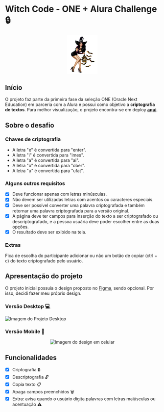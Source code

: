 # Witch Code - ONE + Alura Challenge 🔒

<p align="center">
  <img src="https://github.com/Juh-jfo/decodificador/blob/main/assets/pictures/bruxa.png" alt="Bruxa" width=100 />
</p>

## Início

O projeto faz parte da primeira fase da seleção ONE (Oracle Next Education) em parceria com a Alura e possui como objetivo a **criptografia de textos**.
Para melhor visualização, o projeto encontra-se em deploy [**aqui**](https://github.com/Juh-jfo/decodificador).

## Sobre o desafio

### Chaves de criptografia

- A letra "e" é convertida para "enter".
- A letra "i" é convertida para "imes".
- A letra "a" é convertida para "ai".
- A letra "o" é convertida para "ober".
- A letra "u" é convertida para "ufat".

### Alguns outros requisitos

- [x] Deve funcionar apenas com letras minúsculas.
- [x] Não devem ser utilizadas letras com acentos ou caracteres especiais.
- [x] Deve ser possível converter uma palavra criptografada e também retornar uma palavra criptografada para a versão original.
- [x] A página deve ter campos para inserção do texto a ser criptografado ou descriptografado, e a pessoa usuária deve poder escolher entre as duas opções.
- [x] O resultado deve ser exibido na tela.

### Extras

Fica de escolha do participante adicionar ou não um botão de copiar (ctrl + c) do texto criptografado pelo usuário.

## Apresentação do projeto

O projeto inicial possuía o design proposto no [Figma](https://www.figma.com/file/tvFEYhVfZTjdJ5P24RGV21/Alura-Challenge---Desafio-1---L%C3%B3gica?node-id=16%3A802&t=E48uGFCMEDtMWxxD-0), sendo opcional. Por isso, decidi fazer meu próprio design.

### Versão Desktop 💻

![Imagem do Projeto Desktop](https://i.postimg.cc/hvr7JRtv/Foto-Desktop.png)

### Versão Mobile 📱<p align="center">

<p align="center">
  <img src="https://i.postimg.cc/Y0kWqCkT/Foto-Mobile.png" alt="Imagem do design em celular" width=300 />
</p>

## Funcionalidades
- [x] Criptografia 🔒
- [x] Descriptografia 🔓
- [x] Copia texto 📋
- [x] Apaga campos preenchidos 🗑
- [x] Extra: avisa quando o usuário digita palavras com letras maiúsculas ou acentuação ⚠️
